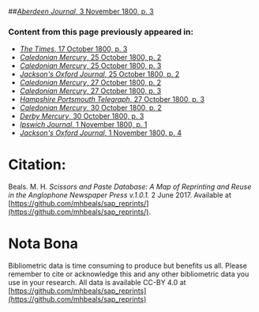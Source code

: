 ##[*Aberdeen Journal*, 3 November 1800, p. 3](https://mhbeals.github.io/sap_html/Aberdeen-Journal/Aberdeen-Journal-3-November-1800-p-3)

### Content from this page previously appeared in:
+ [*The Times*, 17 October 1800, p. 3](https://mhbeals.github.io/sap_html/The-Times/The-Times-17-October-1800-p-3)
+ [*Caledonian Mercury*, 25 October 1800, p. 2](https://mhbeals.github.io/sap_html/Caledonian-Mercury/Caledonian-Mercury-25-October-1800-p-2)
+ [*Caledonian Mercury*, 25 October 1800, p. 3](https://mhbeals.github.io/sap_html/Caledonian-Mercury/Caledonian-Mercury-25-October-1800-p-3)
+ [*Jackson's Oxford Journal*, 25 October 1800, p. 2](https://mhbeals.github.io/sap_html/Jackson's-Oxford-Journal/Jackson's-Oxford-Journal-25-October-1800-p-2)
+ [*Caledonian Mercury*, 27 October 1800, p. 2](https://mhbeals.github.io/sap_html/Caledonian-Mercury/Caledonian-Mercury-27-October-1800-p-2)
+ [*Caledonian Mercury*, 27 October 1800, p. 3](https://mhbeals.github.io/sap_html/Caledonian-Mercury/Caledonian-Mercury-27-October-1800-p-3)
+ [*Hampshire Portsmouth Telegraph*, 27 October 1800, p. 3](https://mhbeals.github.io/sap_html/Hampshire-Portsmouth-Telegraph/Hampshire-Portsmouth-Telegraph-27-October-1800-p-3)
+ [*Caledonian Mercury*, 30 October 1800, p. 2](https://mhbeals.github.io/sap_html/Caledonian-Mercury/Caledonian-Mercury-30-October-1800-p-2)
+ [*Derby Mercury*, 30 October 1800, p. 3](https://mhbeals.github.io/sap_html/Derby-Mercury/Derby-Mercury-30-October-1800-p-3)
+ [*Ipswich Journal*, 1 November 1800, p. 1](https://mhbeals.github.io/sap_html/Ipswich-Journal/Ipswich-Journal-1-November-1800-p-1)
+ [*Jackson's Oxford Journal*, 1 November 1800, p. 4](https://mhbeals.github.io/sap_html/Jackson's-Oxford-Journal/Jackson's-Oxford-Journal-1-November-1800-p-4)
                    
# Citation: 

Beals. M. H. *Scissors and Paste Database: A Map of Reprinting and Reuse in the Anglophone Newspaper Press v.1.0.1.* 2 June 2017. Available at [https://github.com/mhbeals/sap_reprints/](https://github.com/mhbeals/sap_reprints/). 
                    
# Nota Bona

Bibliometric data is time consuming to produce but benefits us all. Please remember to cite or acknowledge this and any other bibliometric data you use in your research. All data is available CC-BY 4.0 at [https://github.com/mhbeals/sap_reprints](https://github.com/mhbeals/sap_reprints)